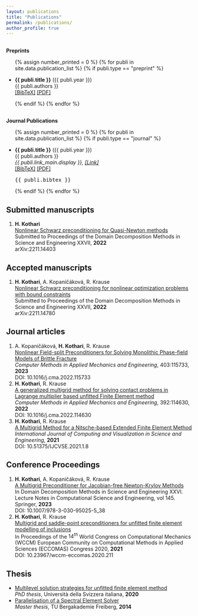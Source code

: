 ```yaml
---
layout: publications
title: "Publications"
permalink: /publications/
author_profile: true
---
```

<h4 style="margin-bottom:0px;padding-top:10px;">Preprints</h4>
<ul class="preprint_list">

{% assign number_printed = 0 %}
{% for publi in site.data.publication_list %}
{% if publi.type == "preprint" %}

<li ><p>
<b>{{ publi.title }}</b> ({{ publi.year }})
<br>{{ publi.authors }}<br>
<a href="javascript:toggleBibtex('{{ publi.label }}')">[BibTeX]</a>
<a href="{{ publi.link_pre.url }}" target="_blank">[PDF]</a> 
</p>
<div id="bib_{{ publi.label }}" class="bibtex noshow">
</div>
</li>

{% endif %}
{% endfor %}

</ul>

<h4 style="margin-bottom:0px;padding-top:10px;">Journal Publications</h4>
<!-- Generated from JabRef by PubList by Truong Nghiem at 11:44 on 2015.09.10. -->
<ul class="biblist">

{% assign number_printed = 0 %}
{% for publi in site.data.publication_list %}
{% if publi.type == "journal" %}

<li ><p>
<b>{{ publi.title }}</b> ({{ publi.year }})
<br>{{ publi.authors }}<br>
<i>{{ publi.link_main.display }}, <a href="{{ publi.link_main.url }}" target="_blank">[Link]</a></i>
<br>
<a href="javascript:toggleBibtex('{{ publi.label }}')">[BibTeX]</a>
<a href="{{ publi.link_pre.url }}" target="_blank">[PDF]</a> 
</p>
<div id="bib_{{ publi.label }}" class="bibtex noshow">
<pre>
{{ publi.bibtex }}
</pre>
</div>
</li>

{% endif %}
{% endfor %}

</ul>

## Submitted manuscripts
1. **H. Kothari** <br>
   [Nonlinear Schwarz preconditioning for Quasi-Newton methods](https://arxiv.org/abs/2211.14403)<br>
   Submitted to Proceedings of the Domain Decomposition Methods in Science and Engineering XXVII, **2022**<br>
   arXiv:2211.14403 

## Accepted manuscripts
1. **H. Kothari**, A. Kopaničáková, R. Krause<br>
   [Nonlinear Schwarz preconditioning for nonlinear optimization problems with bound constraints](https://arxiv.org/abs/2211.14780)<br>
   Submitted to Proceedings of the Domain Decomposition Methods in Science and Engineering XXVII, **2022**<br>
   arXiv:2211.14780


## Journal articles
1. A. Kopaničáková, **H. Kothari**, R. Krause<br>
   [Nonlinear Field-split Preconditioners for Solving Monolithic Phase-field Models of Brittle Fracture](https://doi.org/10.1016/j.cma.2022.115733)<br>
   _Computer Methods in Applied Mechanics and Engineering_, 403:115733, **2023**<br>
   DOI: 10.1016/j.cma.2022.115733
1. **H. Kothari**, R. Krause<br>
   [A generalized multigrid method for solving contact problems in Lagrange multiplier based unfitted Finite Element method](https://doi.org/10.1016/j.cma.2022.114630)<br>
   _Computer Methods in Applied Mechanics and Engineering_, 392:114630, **2022**<br>
   DOI: 10.1016/j.cma.2022.114630
1. **H. Kothari**, R. Krause<br>
   [A Multigrid Method for a Nitsche-based Extended Finite Element Method](https://doi.org/10.51375/IJCVSE.2021.1.8)<br>
   _International Journal of Computing and Visualization in Science and Engineering_, **2021**<br>
   DOI: 10.51375/IJCVSE.2021.1.8

## Conference Proceedings
1. **H. Kothari**, A. Kopaničáková, R. Krause<br>
   [A Multigrid Preconditioner for Jacobian-free Newton-Krylov Methods](http://www.ddm.org/DD26/proceedings/343.pdf)<br>
   In Domain Decomposition Methods in Science and Engineering XXVI. Lecture Notes in Computational Science and Engineering, vol 145. Springer, **2023**<br>
   DOI: 10.1007/978-3-030-95025-5_38 
1. **H. Kothari**, R. Krause<br>
   [Multigrid and saddle-point preconditioners for unfitted finite element modelling of inclusions](https://doi.org/10.23967/wccm-eccomas.2020.211)<br>
   In Proceedings of the $14^{th}$ World Congress on Computational Mechanics (WCCM) European Community on Computational Methods in Applied Sciences (ECCOMAS) Congress 2020, **2021**<br>
   DOI: 10.23967/wccm-eccomas.2020.211

## Thesis
* [Multilevel solution strategies for unfitted finite element method](https://susi.usi.ch/usi/documents/319417)<br> _PhD thesis_, Università della Svizzera italiana, **2020**
* [Parallelisation of a Spectral Element Solver](https://www.ics.usi.ch/images/kothari/kothari_master_thesis.pdf)<br> _Master thesis_, TU Bergakademie Freiberg, **2014**
